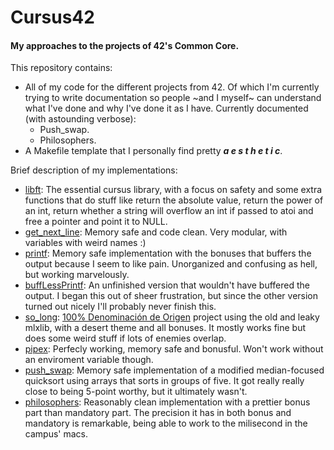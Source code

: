 # Cursus42
#### My approaches to the projects of 42's Common Core.

This repository contains:
- All of my code for the different projects from 42. Of which I'm currently trying to write documentation so people ~and I myself~ can understand what I've done and why I've done it as I have. Currently documented (with astounding verbose):
  - Push_swap.
  - Philosophers.
- A Makefile template that I personally find pretty **_a e s t h e t i c_**.

Brief description of my implementations:
- [libft](https://github.com/IcaroJam/Cursus42/tree/master/libft): The essential cursus library, with a focus on safety and some extra functions that do stuff like return the absolute value, return the power of an int, return whether a string will overflow an int if passed to atoi and free a pointer and point it to NULL.
- [get_next_line](https://github.com/IcaroJam/Cursus42/tree/master/get_next_line): Memory safe and code clean. Very modular, with variables with weird names :)
- [printf](https://github.com/IcaroJam/Cursus42/tree/master/printf): Memory safe implementation with the bonuses that buffers the output because I seem to like pain. Unorganized and confusing as hell, but working marvelously.
- [buffLessPrintf](https://github.com/IcaroJam/Cursus42/tree/master/buffLessPrintf%20%5BDead%20till%20further%20notice%5D): An unfinished version that wouldn't have buffered the output. I began this out of sheer frustration, but since the other version turned out nicely I'll probably never finish this.
- [so_long](https://github.com/IcaroJam/Cursus42/tree/master/so_long): [100% Denominación de Origen](https://en.wikipedia.org/wiki/Denominaci%C3%B3n_de_origen) project using the old and leaky mlxlib, with a desert theme and all bonuses. It mostly works fine but does some weird stuff if lots of enemies overlap.
- [pipex](https://github.com/IcaroJam/Cursus42/tree/master/pipex): Perfecly working, memory safe and bonusful. Won't work without an enviroment variable though.
- [push_swap](https://github.com/IcaroJam/Cursus42/tree/master/push_swap): Memory safe implementation of a modified median-focused quicksort using arrays that sorts in groups of five. It got really really close to being 5-point worthy, but it ultimately wasn't.
- [philosophers](https://github.com/IcaroJam/Cursus42/tree/master/philo): Reasonably clean implementation with a prettier bonus part than mandatory part. The precision it has in both bonus and mandatory is remarkable, being able to work to the milisecond in the campus' macs.
